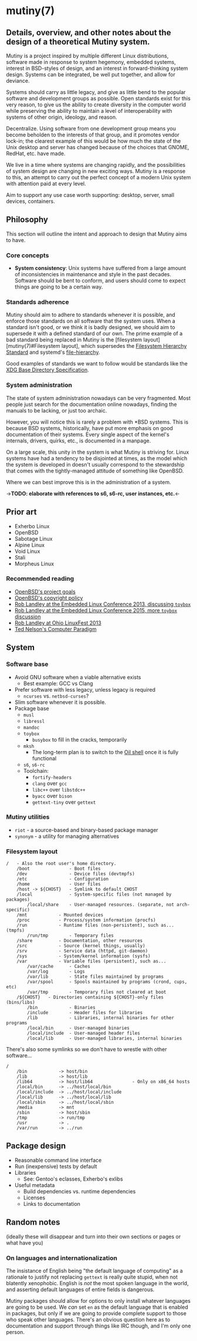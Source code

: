# mutiny(7)
## Details, overview, and other notes about the design of a theoretical Mutiny system.

Mutiny is a project inspired by multiple different Linux distributions, software made in
response to system hegemony, embedded systems, interest in BSD-styles of design, and an
interest in forward-thinking system design. Systems can be integrated, be well put together,
and allow for deviance.

Systems should carry as little legacy, and give as little bend to the popular software
and development groups as possible. Open standards exist for this very reason, to give
us the ability to create diversity in the computer world while preserving the ability to
maintain a level of interoperability with systems of other origin, ideology, and reason.

Decentralize. Using software from one development group means you become beholden to the
interests of that group, and it promotes vendor lock-in; the clearest example of this would
be how much the state of the Unix desktop and server has changed because of the choices that
GNOME, RedHat, etc. have made.

We live in a time where systems are changing rapidly, and the possibilities of system design
are changing in new exciting ways. Mutiny is a response to this, an attempt to carry out
the perfect concept of a modern Unix system with attention paid at every level.

Aim to support any use case worth supporting: desktop, server, small devices, containers.

## Philosophy

This section will outline the intent and approach to design that Mutiny aims to have.

### Core concepts

- **System consistency**: Unix systems have suffered from a large amount of inconsistencies
  in maintenance and style in the past decades. Software should be bent to conform, and
  users should come to expect things are going to be a certain way.

### Standards adherence

Mutiny should aim to adhere to standards whenever it is possible, and enforce those standards
on all software that the system uses. When a standard isn't good, or we think it is badly
designed, we should aim to supersede it with a defined standard of our own. The prime example
of a bad standard being replaced in Mutiny is the [filesystem layout][mutiny(7)#Filesystem layout],
which supersedes the [Filesystem Hierarchy Standard] and systemd's [file-hierarchy].

Good examples of standards we want to follow would be standards like the [XDG Base Directory
Specification].

[Filesystem Hierarchy Standard]: http://refspecs.linuxfoundation.org/FHS_3.0/fhs-3.0.html
[file-hierarchy]: https://www.freedesktop.org/software/systemd/man/file-hierarchy.html
[XDG Base Directory Specification]: https://specifications.freedesktop.org/basedir-spec/basedir-spec-latest.html

### System administration

The state of system administration nowadays can be very fragmented. Most people just search
for the documentation online nowadays, finding the manuals to be lacking, or just too archaic.

However, you will notice this is rarely a problem with *BSD systems. This is because BSD systems,
historically, have put more emphasis on good documentation of their systems. Every single aspect
of the kernel's internals, drivers, quirks, etc., is documented in a manpage.

On a large scale, this unity in the system is what Mutiny is striving for. Linux systems have had
a tendency to be disjointed at times, as the model which the system is developed in doesn't usually
correspond to the stewardship that comes with the tightly-managed attitude of something like OpenBSD.

Where we can best improve this is in the administration of a system.

->**TODO: elaborate with references to s6, s6-rc, user instances, etc.**<-

## Prior art

- Exherbo Linux
- OpenBSD
- Sabotage Linux
- Alpine Linux
- Void Linux
- Stali
- Morpheus Linux

### Recommended reading

- [OpenBSD's project goals](https://www.openbsd.org/goals.html)
- [OpenBSD's copyright policy](https://www.openbsd.org/policy.html)
- [Rob Landley at the Embedded Linux Conference 2013, discussing `toybox`](https://www.youtube.com/watch?v=SGmtP5Lg_t0)
- [Rob Landley at the Embedded Linux Conference 2015, more `toybox` discussion](https://www.youtube.com/watch?v=04XwAbtPmAg)
- [Rob Landley at Ohio LinuxFest 2013](https://archive.org/details/OhioLinuxfest2013/24-Rob_Landley-The_Rise_and_Fall_of_Copyleft.flac)
- [Ted Nelson's Computer Paradigm](http://hyperland.com/TedCompOneLiners)

## System

### Software base

- Avoid GNU software when a viable alternative exists
    - Best example: GCC vs Clang
- Prefer software with less legacy, unless legacy is required
    - `ncurses` vs. `netbsd-curses`?
- Slim software whenever it is possible.
- Package base
    - `musl`
    - `libressl`
    - `mandoc`
    - `toybox`
        - `busybox` to fill in the cracks, temporarily
    - `mksh`
        - The long-term plan is to switch to the [Oil shell] once it is fully functional
    - `s6`, `s6-rc`
    - Toolchain:
        - `fortify-headers`
        - `clang` over `gcc`
        - `libc++` over `libstdc++`
        - `byacc` over `bison`
        - `gettext-tiny` over `gettext`

[Oil shell]: https://www.oilshell.org/

### Mutiny utilities

- `riot` - a source-based and binary-based package manager
- `synonym` - a utility for managing alternatives

### Filesystem layout

```text
/   - Also the root user's home directory.
    /boot               - Boot files
    /dev                - Device files (devtmpfs)
    /etc                - Configuration
    /home               - User files
    /host -> ${CHOST}   - Symlink to default CHOST
    /local              - System-specific files (not managed by packages)
        /local/share    - User-managed resources. (separate, not arch-specific)
    /mnt            - Mounted devices
    /proc           - Process/system information (procfs)
    /run            - Runtime files (non-persistent), such as... (tmpfs)
        /run/tmp        - Temporary files
    /share          - Documentation, other resources
    /src            - Source (kernel things, usually)
    /srv            - Service data (httpd, git-daemon)
    /sys            - System/kernel information (sysfs)
    /var            - Variable files (persistent), such as...
        /var/cache      - Caches
        /var/log        - Logs
        /var/lib        - State files maintained by programs
        /var/spool      - Spools maintained by programs (crond, cups, etc)
        /var/tmp        - Temporary files not cleared at boot
    /${CHOST}   - Directories containing ${CHOST}-only files (bins/libs)
        /bin            - Binaries
        /include        - Header files for libraries
        /lib            - Libraries, internal binaries for other programs
        /local/bin      - User-managed binaries
        /local/include  - User-managed header files
        /local/lib      - User-managed libraries, internal binaries
```

There's also some symlinks so we don't have to wrestle with other software...

```text
/
    /bin            -> host/bin
    /lib            -> host/lib
    /lib64          -> host/lib64               - Only on x86_64 hosts
    /local/bin      -> ../host/local/bin
    /local/include  -> ../host/local/include
    /local/lib      -> ../host/local/lib
    /local/sbin     -> ../host/local/sbin
    /media          -> mnt
    /sbin           -> host/sbin
    /tmp            -> run/tmp
    /usr            -> .
    /var/run        -> ../run
```

## Package design

- Reasonable command line interface
- Run (inexpensive) tests by default
- Libraries
    - See: Gentoo's eclasses, Exherbo's exlibs
- Useful metadata
    - Build dependencies vs. runtime dependencies
    - Licenses
    - Links to documentation

## Random notes

(ideally these will disappear and turn into their own sections or pages or what have you)

### On languages and internationalization

The insistance of English being "the default language of computing" as a rationale to justify
not replacing `gettext` is really quite stupid, when not blatently xenophobic. English is *not*
the most spoken language in the world, and asserting default languages of entire fields is
dangerous.

Mutiny packages should allow for options to only install whatever languages are going to be used.
We *can* set `en` as the default language that is enabled in packages, but only if we are going
to provide complete support to those who speak other languages. There's an obvious question here
as to documentation and support through things like IRC though, and I'm only one person.
